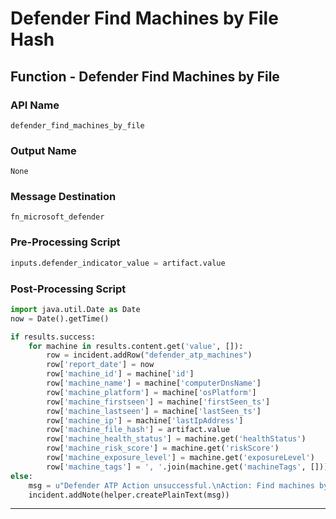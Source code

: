 <!--
    DO NOT MANUALLY EDIT THIS FILE
    THIS FILE IS AUTOMATICALLY GENERATED WITH resilient-circuits codegen
-->

# Defender Find Machines by File Hash

## Function - Defender Find Machines by File

### API Name
`defender_find_machines_by_file`

### Output Name
`None`

### Message Destination
`fn_microsoft_defender`

### Pre-Processing Script
```python
inputs.defender_indicator_value = artifact.value
```

### Post-Processing Script
```python
import java.util.Date as Date
now = Date().getTime()

if results.success:
    for machine in results.content.get('value', []):
        row = incident.addRow("defender_atp_machines")
        row['report_date'] = now
        row['machine_id'] = machine['id']
        row['machine_name'] = machine['computerDnsName']
        row['machine_platform'] = machine['osPlatform']
        row['machine_firstseen'] = machine['firstSeen_ts']
        row['machine_lastseen'] = machine['lastSeen_ts']
        row['machine_ip'] = machine['lastIpAddress']
        row['machine_file_hash'] = artifact.value
        row['machine_health_status'] = machine.get('healthStatus')
        row['machine_risk_score'] = machine.get('riskScore')
        row['machine_exposure_level'] = machine.get('exposureLevel')
        row['machine_tags'] = ', '.join(machine.get('machineTags', []))
else:
    msg = u"Defender ATP Action unsuccessful.\nAction: Find machines by file hash\nReason: {}".format(results.reason)
    incident.addNote(helper.createPlainText(msg))
```

---

